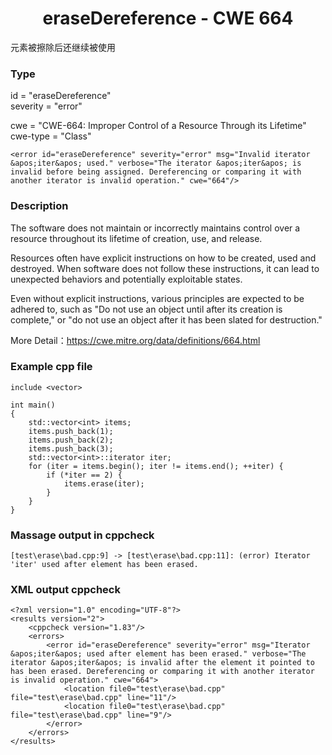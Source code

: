 # <center> eraseDereference - CWE 664

元素被擦除后还继续被使用

### Type

id = "eraseDereference"  
severity = "error"

cwe = "CWE-664: Improper Control of a Resource Through its Lifetime"  
cwe-type = "Class"

    <error id="eraseDereference" severity="error" msg="Invalid iterator &apos;iter&apos; used." verbose="The iterator &apos;iter&apos; is invalid before being assigned. Dereferencing or comparing it with another iterator is invalid operation." cwe="664"/>



### Description

The software does not maintain or incorrectly maintains control over a resource throughout its lifetime of creation, use, and release.

Resources often have explicit instructions on how to be created, used and destroyed. When software does not follow these instructions, it can lead to unexpected behaviors and potentially exploitable states.

Even without explicit instructions, various principles are expected to be adhered to, such as "Do not use an object until after its creation is complete," or "do not use an object after it has been slated for destruction."

More Detail：https://cwe.mitre.org/data/definitions/664.html  



### Example cpp file

	include <vector>
	
	int main()
	{
	    std::vector<int> items;
	    items.push_back(1);
	    items.push_back(2);
	    items.push_back(3);
	    std::vector<int>::iterator iter;
	    for (iter = items.begin(); iter != items.end(); ++iter) {
	        if (*iter == 2) {
	            items.erase(iter);
	        }
	    }
	}



### Massage output in cppcheck

	[test\erase\bad.cpp:9] -> [test\erase\bad.cpp:11]: (error) Iterator 'iter' used after element has been erased.



### XML output cppcheck

	<?xml version="1.0" encoding="UTF-8"?>
	<results version="2">
	    <cppcheck version="1.83"/>
	    <errors>
	        <error id="eraseDereference" severity="error" msg="Iterator &apos;iter&apos; used after element has been erased." verbose="The iterator &apos;iter&apos; is invalid after the element it pointed to has been erased. Dereferencing or comparing it with another iterator is invalid operation." cwe="664">
	            <location file0="test\erase\bad.cpp" file="test\erase\bad.cpp" line="11"/>
	            <location file0="test\erase\bad.cpp" file="test\erase\bad.cpp" line="9"/>
	        </error>
	    </errors>
	</results>



